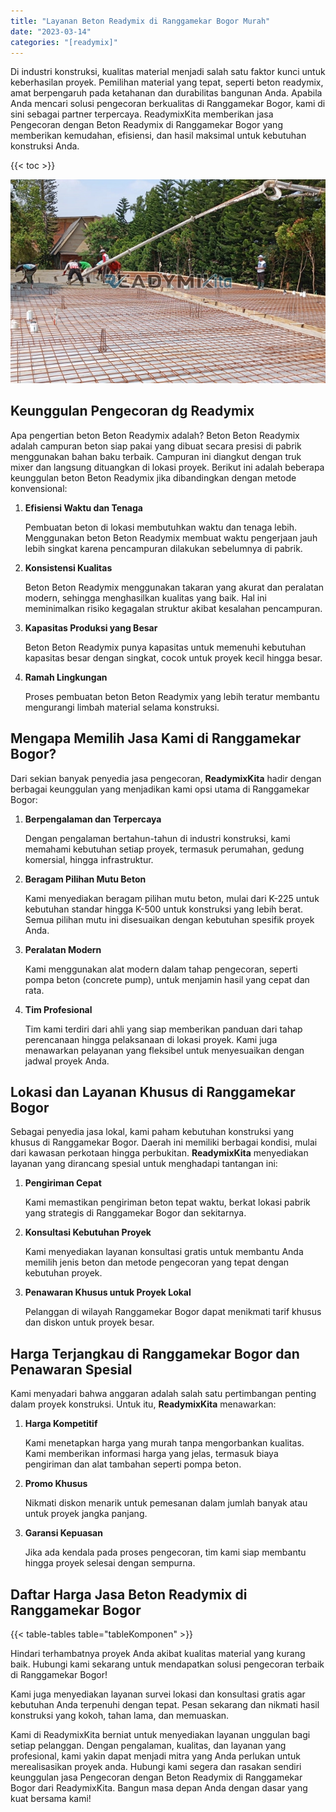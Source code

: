 ```yaml
---
title: "Layanan Beton Readymix di Ranggamekar Bogor Murah"
date: "2023-03-14"
categories: "[readymix]"
---
```


Di industri konstruksi, kualitas material menjadi salah satu faktor kunci untuk keberhasilan proyek. Pemilihan material yang tepat, seperti beton readymix, amat berpengaruh pada ketahanan dan durabilitas bangunan Anda. Apabila Anda mencari solusi pengecoran berkualitas di Ranggamekar Bogor, kami di sini sebagai partner terpercaya. ReadymixKita memberikan jasa Pengecoran dengan Beton Readymix di Ranggamekar Bogor yang memberikan kemudahan, efisiensi, dan hasil maksimal untuk kebutuhan konstruksi Anda.

{{< toc >}}

![Layanan Beton Readymix di Ranggamekar Bogor Murah](/images/readymix/cor-readymix-19.jpg)

## Keunggulan Pengecoran dg Readymix

Apa pengertian beton Beton Readymix adalah? Beton Beton Readymix adalah campuran beton siap pakai yang dibuat secara presisi di pabrik menggunakan bahan baku terbaik. Campuran ini diangkut dengan truk mixer dan langsung dituangkan di lokasi proyek. Berikut ini adalah beberapa keunggulan beton Beton Readymix jika dibandingkan dengan metode konvensional:

1. **Efisiensi Waktu dan Tenaga**

   Pembuatan beton di lokasi membutuhkan waktu dan tenaga lebih. Menggunakan beton Beton Readymix membuat waktu pengerjaan jauh lebih singkat karena pencampuran dilakukan sebelumnya di pabrik.

2. **Konsistensi Kualitas**

   Beton Beton Readymix menggunakan takaran yang akurat dan peralatan modern, sehingga menghasilkan kualitas yang baik. Hal ini meminimalkan risiko kegagalan struktur akibat kesalahan pencampuran.

3. **Kapasitas Produksi yang Besar**

   Beton Beton Readymix punya kapasitas untuk memenuhi kebutuhan kapasitas besar dengan singkat, cocok untuk proyek kecil hingga besar.

4. **Ramah Lingkungan**

   Proses pembuatan beton Beton Readymix yang lebih teratur membantu mengurangi limbah material selama konstruksi.

## Mengapa Memilih Jasa Kami di Ranggamekar Bogor?

Dari sekian banyak penyedia jasa pengecoran, **ReadymixKita** hadir dengan berbagai keunggulan yang menjadikan kami opsi utama di Ranggamekar Bogor:

1. **Berpengalaman dan Terpercaya**

   Dengan pengalaman bertahun-tahun di industri konstruksi, kami memahami kebutuhan setiap proyek, termasuk perumahan, gedung komersial, hingga infrastruktur.

2. **Beragam Pilihan Mutu Beton**

   Kami menyediakan beragam pilihan mutu beton, mulai dari K-225 untuk kebutuhan standar hingga K-500 untuk konstruksi yang lebih berat. Semua pilihan mutu ini disesuaikan dengan kebutuhan spesifik proyek Anda.

3. **Peralatan Modern**

   Kami menggunakan alat modern dalam tahap pengecoran, seperti pompa beton (concrete pump), untuk menjamin hasil yang cepat dan rata.

4. **Tim Profesional**

   Tim kami terdiri dari ahli yang siap memberikan panduan dari tahap perencanaan hingga pelaksanaan di lokasi proyek. Kami juga menawarkan pelayanan yang fleksibel untuk menyesuaikan dengan jadwal proyek Anda.

## Lokasi dan Layanan Khusus di Ranggamekar Bogor

Sebagai penyedia jasa lokal, kami paham kebutuhan konstruksi yang khusus di Ranggamekar Bogor. Daerah ini memiliki berbagai kondisi, mulai dari kawasan perkotaan hingga perbukitan. **ReadymixKita** menyediakan layanan yang dirancang spesial untuk menghadapi tantangan ini:

1. **Pengiriman Cepat**

   Kami memastikan pengiriman beton tepat waktu, berkat lokasi pabrik yang strategis di Ranggamekar Bogor dan sekitarnya.

2. **Konsultasi Kebutuhan Proyek**

   Kami menyediakan layanan konsultasi gratis untuk membantu Anda memilih jenis beton dan metode pengecoran yang tepat dengan kebutuhan proyek.

3. **Penawaran Khusus untuk Proyek Lokal**

   Pelanggan di wilayah Ranggamekar Bogor dapat menikmati tarif khusus dan diskon untuk proyek besar.

## Harga Terjangkau di Ranggamekar Bogor dan Penawaran Spesial

Kami menyadari bahwa anggaran adalah salah satu pertimbangan penting dalam proyek konstruksi. Untuk itu, **ReadymixKita** menawarkan:

1. **Harga Kompetitif**

   Kami menetapkan harga yang murah tanpa mengorbankan kualitas. Kami memberikan informasi harga yang jelas, termasuk biaya pengiriman dan alat tambahan seperti pompa beton.

2. **Promo Khusus**

   Nikmati diskon menarik untuk pemesanan dalam jumlah banyak atau untuk proyek jangka panjang.

3. **Garansi Kepuasan**

   Jika ada kendala pada proses pengecoran, tim kami siap membantu hingga proyek selesai dengan sempurna.

## Daftar Harga Jasa Beton Readymix di Ranggamekar Bogor

{{< table-tables table="tableKomponen" >}}

Hindari terhambatnya proyek Anda akibat kualitas material yang kurang baik. Hubungi kami sekarang untuk mendapatkan solusi pengecoran terbaik di Ranggamekar Bogor!

Kami juga menyediakan layanan survei lokasi dan konsultasi gratis agar kebutuhan Anda terpenuhi dengan tepat. Pesan sekarang dan nikmati hasil konstruksi yang kokoh, tahan lama, dan memuaskan.

Kami di ReadymixKita berniat untuk menyediakan layanan unggulan bagi setiap pelanggan. Dengan pengalaman, kualitas, dan layanan yang profesional, kami yakin dapat menjadi mitra yang Anda perlukan untuk merealisasikan proyek anda. Hubungi kami segera dan rasakan sendiri keunggulan jasa Pengecoran dengan Beton Readymix di Ranggamekar Bogor dari ReadymixKita. Bangun masa depan Anda dengan dasar yang kuat bersama kami!